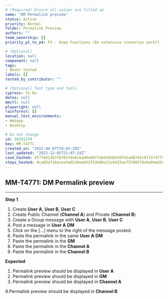 ```yaml
---
# (Required) Ensure all values are filled up
name: "DM Permalink preview"
status: Active
priority: Normal
folder: Permalink Preview
authors: ""
team_ownership: []
priority_p1_to_p4: P3 - Deep Functions (Do extensive scenarios work?)

# (Optional)
location: null
component: null
tags:
- Never tested
labels: []
tested_by_contributor: ""

# (Optional) Test type and tools
cypress: To Do
detox: null
mmctl: null
playwright: null
rainforest: []
manual_test_environments:
- Webapp
- Desktop

# Do not change
id: 20291379
key: MM-T4771
created_on: "2022-04-07T19:45:20Z"
last_updated: "2022-12-01T21:07:14Z"
case_hashed: df7f8d13b37b765fda9c6ad8e96ffabd30d6d38fe5ad8742c8715f477846a20193f0ed83a594acda7a0e1d2519311e10
steps_hashed: 8ca69a718acea3e6520eeb52fb3696e22c6425aef5780579e0a04ed262d8e40f4ba1afee8a4e30305f3e7b3c4e69aba8
---
```


<!-- (Auto-generated) Based on frontmatter's "key" and "name" -->

## MM-T4771: DM Permalink preview

---

**Step 1**

1. Create **User A**, **User B**, **User C**
2. Create Public Channel (**Channel A**) and Private (**Channel B**)
3. Create a Group message with **User A**, **User B**, **User C**
4. Post a message in **User A** **DM**
5. Click on the \[...] menu to the right of the message posted.
6. Paste the permalink in the same **User A** **DM**
7. Paste the permalink in the **GM**
8. Paste the permalink in the **Channel A**
9. Paste the permalink in the **Channel B**

**Expected**

1. Permalink preview should be displayed in **User A**
2. Permalink preview should be displayed in **GM**
3. Permalink preview should be displayed in **Channel A**

9.Permalink preview should be displayed in **Channel B**
